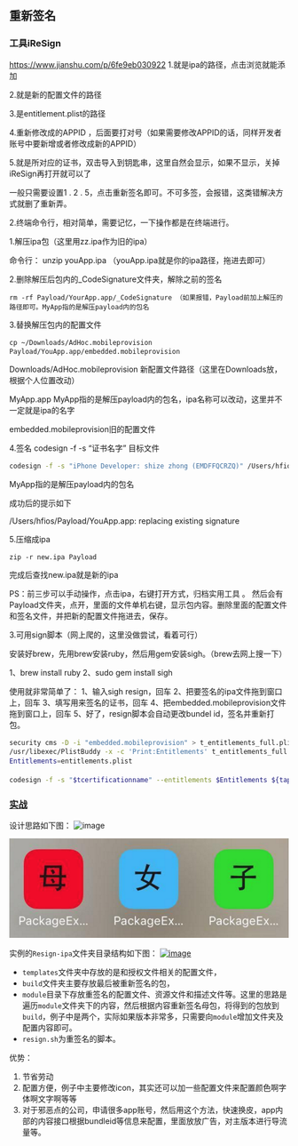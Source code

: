 ## 重新签名


### 工具iReSign
https://www.jianshu.com/p/6fe9eb030922
1.就是ipa的路径，点击浏览就能添加

2.就是新的配置文件的路径

3.是entitlement.plist的路径

4.重新修改成的APPID ，后面要打对号（如果需要修改APPID的话，同样开发者账号中要新增或者修改成新的APPID）

5.就是所对应的证书，双击导入到钥匙串，这里自然会显示，如果不显示，关掉iReSign再打开就可以了

一般只需要设置1 . 2 . 5，点击重新签名即可。不可多签，会报错，这类错解决方式就删了重新弄。

2.终端命令行，相对简单，需要记忆，一下操作都是在终端进行。

1.解压ipa包（这里用zz.ipa作为旧的ipa）

命令行：   unzip youApp.ipa  （youApp.ipa就是你的ipa路径，拖进去即可）

2.删除解压后包内的_CodeSignature文件夹，解除之前的签名
```
rm -rf Payload/YourApp.app/_CodeSignature （如果报错，Payload前加上解压的路径即可。MyApp指的是解压payload内的包名
```
3.替换解压包内的配置文件 
```
cp ~/Downloads/AdHoc.mobileprovision Payload/YouApp.app/embedded.mobileprovision
```
Downloads/AdHoc.mobileprovision   新配置文件路径（这里在Downloads放，根据个人位置改动）

MyApp.app  MyApp指的是解压payload内的包名，ipa名称可以改动，这里并不一定就是ipa的名字

embedded.mobileprovision旧的配置文件

4.签名 codesign -f -s “证书名字” 目标文件
```bash
codesign -f -s "iPhone Developer: shize zhong (EMDFFQCRZQ)" /Users/hfios/Desktop/Payload/YouApp.app
```
MyApp指的是解压payload内的包名

成功后的提示如下

/Users/hfios/Payload/YouApp.app: replacing existing signature

5.压缩成ipa
```
zip -r new.ipa Payload
```
完成后查找new.ipa就是新的ipa

PS：前三步可以手动操作，点击ipa，右键打开方式，归档实用工具 。 然后会有Payload文件夹，点开，里面的文件单机右键，显示包内容。删除里面的配置文件和签名文件，并把新的配置文件拖进去，保存。

3.可用sign脚本（网上爬的，这里没做尝试，看着可行）

安装好brew，先用brew安装ruby，然后用gem安装sigh。（brew去网上搜一下）

1、brew install ruby
2、sudo gem install sigh

使用就非常简单了：
1、输入sigh resign，回车
2、把要签名的ipa文件拖到窗口上，回车
3、填写用来签名的证书，回车
4、把embedded.mobileprovision文件拖到窗口上，回车
5、好了，resign脚本会自动更改bundel id，签名并重新打包。

```bash
security cms -D -i "embedded.mobileprovision" > t_entitlements_full.plist
/usr/libexec/PlistBuddy -x -c 'Print:Entitlements' t_entitlements_full.plist > entitlements.plist
Entitlements=entitlements.plist

codesign -f -s "$tcertificationname" --entitlements $Entitlements ${tapppackagepath}
```

### [实战](https://github.com/Vienta/BlogArticle/tree/master/package)
设计思路如下图：
![image](http://upload-images.jianshu.io/upload_images/1253942-64d44600afabaeb2.png?imageMogr2/auto-orient/strip%7CimageView2/2/w/1240)

![](/assets/packing1.png)


实例的`Resign-ipa`文件夹目录结构如下图：
[![image](http://upload-images.jianshu.io/upload_images/1253942-565b2e08ff4e0d92.png?imageMogr2/auto-orient/strip%7CimageView2/2/w/1240)](http://www.vienta.me/img/autopacket/autopacket_10.png) 

- `templates`文件夹中存放的是和授权文件相关的配置文件，
- `build`文件夹主要存放最后被重新签名的包，
- `module`目录下存放重签名的配置文件、资源文件和描述文件等。这里的思路是遍历`module`文件夹下的内容，然后根据内容重新签名母包，将得到的包放到`build`，例子中是两个，实际如果版本非常多，只需要向`module`增加文件夹及配置内容即可。
- `resign.sh`为重签名的脚本。

优势：
1.  节省劳动
2.  配置方便，例子中主要修改icon，其实还可以加一些配置文件来配置颜色啊字体啊文字啊等等
3.  对于邪恶点的公司，申请很多app账号，然后用这个方法，快速换皮，app内部的内容接口根据bundleid等信息来配置，里面放放广告，对主版本进行导流量等。

